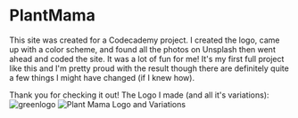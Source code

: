 # PlantMama
This site was created for a Codecademy project. I created the logo, came up with a color scheme, and found all the photos on Unsplash then went ahead and coded the site. It was a lot of fun for me! It's my first full project like this and I'm pretty proud with the result though there are definitely quite a few things I might have changed (if I knew how).

Thank you for checking it out!
The Logo I made (and all it's variations):
![greenlogo](https://user-images.githubusercontent.com/54044913/141870241-3f888830-2e36-437e-80ce-b5792fe0cd24.png)
![Plant Mama Logo and Variations](https://user-images.githubusercontent.com/54044913/141870373-24559aa2-77af-4844-8c03-d036fcfd1887.png)
